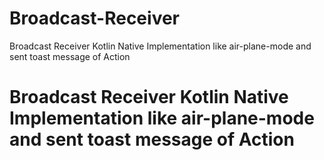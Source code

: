# Broadcast-Receiver
Broadcast Receiver Kotlin Native Implementation like air-plane-mode and sent toast message of Action 



# Broadcast Receiver Kotlin Native Implementation like air-plane-mode and sent toast message of Action
